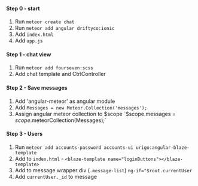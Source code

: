 #### Step 0 - start

1. Run `meteor create chat`
2. Run `meteor add angular driftyco:ionic`
3. Add `index.html`
4. Add `app.js`

#### Step 1 - chat view

1. Run `meteor add fourseven:scss`
2. Add chat template and CtrlController

#### Step 2 - Save messages

1. Add 'angular-meteor' as angular module
2. Add `Messages = new Meteor.Collection('messages');` 
3. Assign angular meteor collection to $scope `$scope.messages = $scope.$meteorCollection(Messages);`

#### Step 3 - Users

1. Run `meteor add accounts-password accounts-ui urigo:angular-blaze-template`
2. Add to `index.html` - `<blaze-template name="loginButtons"></blaze-template>`
3. Add to message wrapper div (`.message-list`) `ng-if="$root.currentUser`
4. Add `currentUser._id` to message
